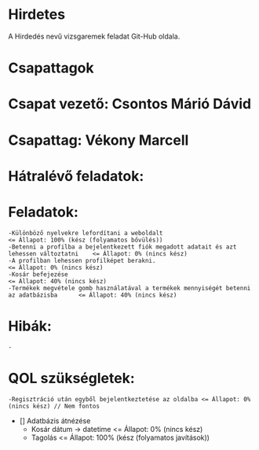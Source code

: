 # Hirdetes
A Hirdedés nevű vizsgaremek feladat Git-Hub oldala.

##

# Csapattagok


# Csapat vezető: Csontos Márió Dávid

# Csapattag: Vékony Marcell

##

# Hátralévő feladatok:

  # Feladatok:

    -Különböző nyelvekre lefordítani a weboldalt                                              <= Állapot: 100% (kész (folyamatos bővülés))
    -Betenni a profilba a bejelentkezett fiók megadott adatait és azt lehessen változtatni    <= Állapot: 0% (nincs kész)
    -A profilban lehessen profilképet berakni.                                                <= Állapot: 0% (nincs kész)
    -Kosár befejezése                                                                         <= Állapot: 40% (nincs kész)
    -Termékek megvétele gomb használatával a termékek mennyiségét betenni az adatbázisba      <= Állapot: 40% (nincs kész)

  # Hibák:
    
    -

  # QOL szükségletek:

    -Regisztráció után egyből bejelentkeztetése az oldalba <= Állapot: 0% (nincs kész) // Nem fontos

- [] Adatbázis átnézése 
  - Kosár dátum -> datetime     <= Állapot: 0% (nincs kész)
  - Tagolás                     <= Állapot: 100% (kész (folyamatos javítások))